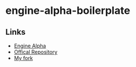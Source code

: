 # engine-alpha-boilerplate

## Links

* [Engine Alpha](https://engine-alpha.org)
* [Offical Repository](https://github.com/engine-alpha/engine-alpha)
* [My fork](https://github.com/Josef-Friedrich/engine-alpha)
